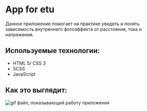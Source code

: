 # App for etu
Данное приложение помогает на практике увидеть и понять зависимость внутреннего фотоэффекта от расстояния, тока и напряжения.

## Используемые технологии:
- HTML 5/ CSS 3
- SCSS
- JavaScript

## Как это выглядит:
![gif файл, показывающий работу приложения](./Lab_Rab.gif)